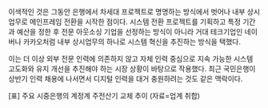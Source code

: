 이색적인 것은 그동안 은행에서 차세대 프로젝트로 명명하는 방식에서 벗어나 내부 상시업무로 메인프레임 전환을 시작한 점이다. 시스템 전환 프로젝트를 기획하고 특정 기간과 예산을 정한 후 전문 아웃소싱 기업을 선정하는 방식이 아니라 거대 테크기업인 네이버나 카카오처럼 내부 상시업무의 하나로 시스템 혁신을 추진하는 방식을 택했다.

이는 더 이상 외부 전문 인력에 의존하지 않고 자체 인력 중심으로 지속 가능한 시스템 고도화와 유지 개선을 추진해야 하는 시장 상황이 바탕으로 작용했다. 최근 국민은행이 상반기 인력 채용에 나서면서 디지털 인력을 대거 충원하려는 것도 같은 맥락이다.


[표] 주요 시중은행의 계정계 주전산기 교체 추이 (자료=업계 취합)
